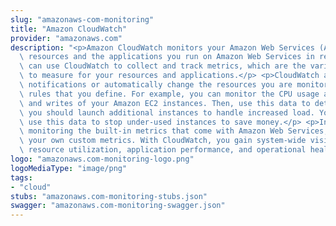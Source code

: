 ```yaml
---
slug: "amazonaws-com-monitoring"
title: "Amazon CloudWatch"
provider: "amazonaws.com"
description: "<p>Amazon CloudWatch monitors your Amazon Web Services (Amazon Web Services)\
  \ resources and the applications you run on Amazon Web Services in real time. You\
  \ can use CloudWatch to collect and track metrics, which are the variables you want\
  \ to measure for your resources and applications.</p> <p>CloudWatch alarms send\
  \ notifications or automatically change the resources you are monitoring based on\
  \ rules that you define. For example, you can monitor the CPU usage and disk reads\
  \ and writes of your Amazon EC2 instances. Then, use this data to determine whether\
  \ you should launch additional instances to handle increased load. You can also\
  \ use this data to stop under-used instances to save money.</p> <p>In addition to\
  \ monitoring the built-in metrics that come with Amazon Web Services, you can monitor\
  \ your own custom metrics. With CloudWatch, you gain system-wide visibility into\
  \ resource utilization, application performance, and operational health.</p>"
logo: "amazonaws.com-monitoring-logo.png"
logoMediaType: "image/png"
tags:
- "cloud"
stubs: "amazonaws.com-monitoring-stubs.json"
swagger: "amazonaws.com-monitoring-swagger.json"
---
```

